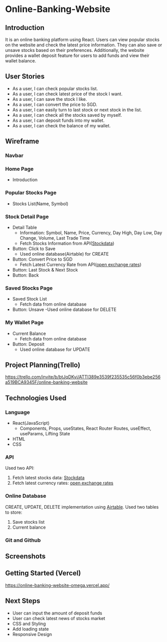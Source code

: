 # Online-Banking-Website

## Introduction

It is an online banking platform using React. Users can view popular stocks on the website and check the latest price information. They can also save or unsave stocks based on their preferences. Additionally, the website provides a wallet deposit feature for users to add funds and view their wallet balance.

## User Stories

- As a user, I can check popular stocks list.
- As a user, I can check latest price of the stock I want.
- As a user, I can save the stock I like.
- As a user, I can convert the price to SGD.
- As a user, I can easily turn to last stock or next stock in the list.
- As a user, I can check all the stocks saved by myself.
- As a user, I can deposit funds into my wallet.
- As a user, I can check the balance of my wallet.

## Wireframe

### Navbar

### Home Page

- Introduction

### Popular Stocks Page

- Stocks List(Name, Symbol)

### Stock Detail Page

- Detail Table
  - Information: Symbol, Name, Price, Currency, Day High, Day Low, Day Change, Volume, Last Trade Time
  - Fetch Stocks Information from API([Stockdata](https://api.stockdata.org))
- Button: Click to Save
  - Used online database(Airtable) for CREATE
- Button: Convert Price to SGD
  - Fetch Latest Currency Rate from API([open exchange rates](https://openexchangerates.org))
- Button: Last Stock & Next Stock
- Button: Back

### Saved Stocks Page

- Saved Stock List
  - Fetch data from online database
- Button: Unsave
  -Used online database for DELETE

### My Wallet Page

- Current Balance
  - Fetch data from online database
- Button: Deposit
  - Used online database for UPDATE

## Project Planning(Trello)

https://trello.com/invite/b/btJqDKyi/ATTI389e3539f235535c56f0b3ebe256a519BCA9345F/online-banking-website

## Technologies Used

### Language

- React(JavaScript)
  - Components, Props, useStates, React Router Routes, useEffect, useParams, Lifting State
- HTML
- CSS

### API

Used two API:

1. Fetch latest stocks data:
   [Stockdata](https://api.stockdata.org)
2. Fetch latest currency rates:
   [open exchange rates](https://openexchangerates.org)

### Online Database

CREATE, UPDATE, DELETE implementation using [Airtable](https://airtable.com/developers). Used two tables to store:

1.  Save stocks list
2.  Current balance

### Git and Github

## Screenshots

## Getting Started (Vercel)

https://online-banking-website-omega.vercel.app/

## Next Steps

- User can input the amount of deposit funds
- User can check latest news of stocks market
- CSS and Styling
- Add loading state
- Responsive Design
